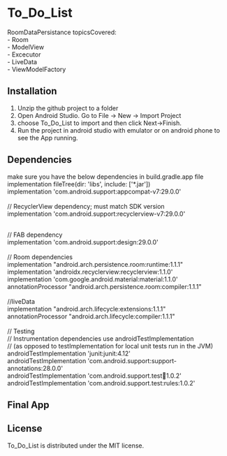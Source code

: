 # To_Do_List
RoomDataPersistance
  topicsCovered:
    <br/>- Room
    <br/>- ModelView
    <br/>- Excecutor
    <br/>- LiveData
    <br/>- ViewModelFactory


## Installation
1. Unzip the github project to a folder
2. Open Android Studio. Go to File -> New -> Import Project
3. choose To_Do_List to import and then click Next->Finish.
4. Run the project in android studio with emulator or on android phone to see the App running.
 
## Dependencies
make sure you have the below dependencies in build.gradle.app file
<br/> implementation fileTree(dir: 'libs', include: ['*.jar'])
<br/> implementation 'com.android.support:appcompat-v7:29.0.0'
<br/> 
<br/>   //  RecyclerView dependency; must match SDK version
<br/> implementation 'com.android.support:recyclerview-v7:29.0.0'

<br/>//  FAB dependency
<br/>implementation 'com.android.support:design:29.0.0'
<br/>
<br/>// Room dependencies
<br/> implementation "android.arch.persistence.room:runtime:1.1.1"
<br/> implementation 'androidx.recyclerview:recyclerview:1.1.0'
<br/> implementation 'com.google.android.material:material:1.1.0'
<br/> annotationProcessor "android.arch.persistence.room:compiler:1.1.1"
<br/>
<br/> //liveData
<br/> implementation "android.arch.lifecycle:extensions:1.1.1"
<br/> annotationProcessor "android.arch.lifecycle:compiler:1.1.1"
<br/>
<br/> // Testing
<br/> // Instrumentation dependencies use androidTestImplementation
<br/> // (as opposed to testImplementation for local unit tests run in the JVM)
<br/> androidTestImplementation 'junit:junit:4.12'
<br/>androidTestImplementation 'com.android.support:support-annotations:28.0.0'
<br/>androidTestImplementation 'com.android.support.test:runner:1.0.2'
<br/>androidTestImplementation 'com.android.support.test:rules:1.0.2'

## Final App


## License
To_Do_List is distributed under the MIT license.
